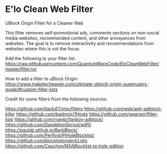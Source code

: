 # E'lo Clean Web Filter
UBlock Origin Filter for a Cleaner Web

This filter removes self-promotional ads, comments sections on non-social media websites, recommended content, and other annoyances from websites. The goal is to remove interactivity and recommendations from websites where this is not the focus.

Add the following to your filter list.
https://raw.githubusercontent.com/QuantumWarpCode/EloCleanWebFilter/master/filter.txt

How to add a filter to uBlock Origin: https://www.maketecheasier.com/ultimate-ublock-origin-superusers-guide/#custom-filter-lists

Credit for some filters from the following sources:

https://github.com/llacb47/miscfilters
https://github.com/reek/anti-adblock-killer
https://github.com/badmojr/1Hosts
https://github.com/gwarser/filter-lists
https://github.com/ryanbr/fanboy-adblock/
https://github.com/DandelionSprout/adfilt
https://paulgb.github.io/BarbBlock/
https://github.com/Perflyst/PiHoleBlocklist/
https://github.com/blocklistproject/Lists
https://github.com/Cauchon/NSABlocklist-pi-hole-edition
